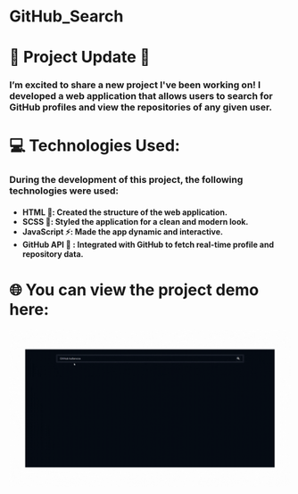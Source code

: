 # GitHub_Search

<h1> <b>🚀 Project Update 🚀</b> </h1>

<h3>I’m excited to share a new project I've been working on! I developed a web application that allows users to search for GitHub profiles and view the repositories of any given user.</h3>

<h1> 💻 Technologies Used: </h1>

<h3>During the development of this project, the following technologies were used:</h3>

<h4>
<ul> 
<li><b>HTML 📝: </b> Created the structure of the web application.</li>
<li><b>SCSS 🎨: </b> Styled the application for a clean and modern look.</li>
<li><b>JavaScript ⚡:</b> Made the app dynamic and interactive.</li>
<li><b>GitHub API 🎯 :</b> Integrated with GitHub to fetch real-time profile and repository data.</li>
 </ul> 
 </h4>

<h1> <b>🌐 You can view the project demo here:</b> </h1>

![](github.gif)
